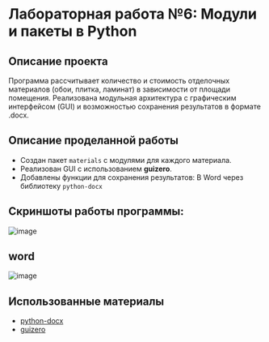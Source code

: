 # Лабораторная работа №6: Модули и пакеты в Python

## Описание проекта
Программа рассчитывает количество и стоимость отделочных материалов (обои, плитка, ламинат) в зависимости от площади помещения. Реализована модульная архитектура с графическим интерфейсом (GUI) и возможностью сохранения результатов в формате .docx.

## Описание проделанной работы

- Создан пакет `materials` с модулями для каждого материала.
- Реализован GUI с использованием **guizero**.
- Добавлены функции для сохранения результатов: В Word через библиотеку `python-docx`

## Скриншоты работы программы:

![image](https://github.com/user-attachments/assets/88aedea7-a001-4f9d-844f-1513e0f9b056)

## word

![image](https://github.com/user-attachments/assets/e6989a8e-1200-4df6-b2b6-07bed1fc2872)

## Использованные материалы
- [python-docx](https://python-docx.readthedocs.io/en/latest/)
- [guizero](https://lawsie.github.io/guizero/)
